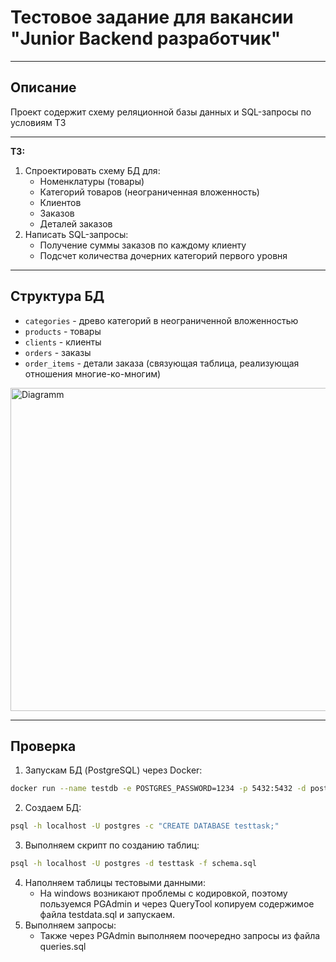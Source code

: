 # Тестовое задание для вакансии "Junior Backend разработчик"

---

## Описание

Проект содержит схему реляционной базы данных и SQL-запросы по условиям ТЗ

---

**ТЗ:**

1. Спроектировать схему БД для:
    - Номенклатуры (товары)
    - Категорий товаров (неограниченная вложенность)
    - Клиентов
    - Заказов
    - Деталей заказов
2. Написать SQL-запросы:
    - Получение суммы заказов по каждому клиенту
    - Подсчет количества дочерних категорий первого уровня

---

## Структура БД

- `categories` - древо категорий в неограниченной вложенностью
- `products` - товары
- `clients` - клиенты
- `orders` - заказы
- `order_items` - детали заказа (связующая таблица, реализующая отношения многие-ко-многим)

<img width="990" height="517" alt="Diagramm" src="https://github.com/user-attachments/assets/4588bf3a-cbdf-473d-bb76-6f372e6fed93" />

---

## Проверка

1. Запускам БД (PostgreSQL) через Docker:
```bash
docker run --name testdb -e POSTGRES_PASSWORD=1234 -p 5432:5432 -d postgres
```
2. Создаем БД:
```bash
psql -h localhost -U postgres -c "CREATE DATABASE testtask;"
```
3. Выполняем скрипт по созданию таблиц:
```bash
psql -h localhost -U postgres -d testtask -f schema.sql
```
4. Наполняем таблицы тестовыми данными:
   - На windows возникают проблемы с кодировкой, поэтому пользуемся PGAdmin и через QueryTool копируем содержимое файла testdata.sql и запускаем.
5. Выполняем запросы:
   - Также через PGAdmin выполняем поочередно запросы из файла queries.sql
